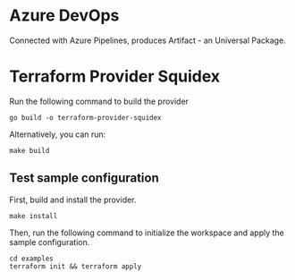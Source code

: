 # Azure DevOps

Connected with Azure Pipelines, produces Artifact - an Universal Package.

# Terraform Provider Squidex

Run the following command to build the provider
```shell
go build -o terraform-provider-squidex
```

Alternatively, you can run:
```shell
make build
```

## Test sample configuration

First, build and install the provider.

```shell
make install
```

Then, run the following command to initialize the workspace and apply the sample configuration.

```shell
cd examples
terraform init && terraform apply
```